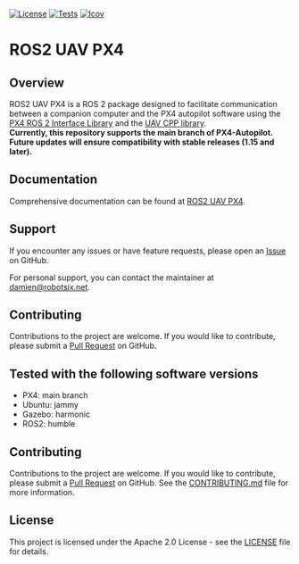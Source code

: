 [![License](https://img.shields.io/badge/License-Apache%202.0-blue.svg)](https://opensource.org/licenses/Apache-2.0)
[![Tests](https://github.com/Robotsix-UAV/ros2_uav_px4/actions/workflows/build-test.yaml/badge.svg?branch=main)](https://github.com/Robotsix-UAV/uav_cpp/actions/workflows/build-test.yaml)
[![lcov](https://robotsix-UAV.github.io/ros2_uav_px4/v0.6/lcov/badge.svg)](https://robotsix-UAV.github.io/ros2_uav_px4/v0.6/lcov)

# ROS2 UAV PX4

## Overview

ROS2 UAV PX4 is a ROS 2 package designed to facilitate communication between a companion computer and the PX4 autopilot software using the [PX4 ROS 2 Interface Library](https://github.com/Auterion/px4-ros2-interface-lib/tree/main) and the [UAV CPP library](https://github.com/Robotsix-UAV/uav_cpp). <br>
**Currently, this repository supports the main branch of PX4-Autopilot. Future updates will ensure compatibility with stable releases (1.15 and later).**

## Documentation

Comprehensive documentation can be found at [ROS2 UAV PX4](https://robotsix-UAV.github.io/ros2_uav_px4/v0.6).

## Support

If you encounter any issues or have feature requests, please open an [Issue](https://github.com/robotsix-UAV/ros2_uav_px4/issues) on GitHub.

For personal support, you can contact the maintainer at [damien@robotsix.net](mailto:damien@robotsix.net).

## Contributing

Contributions to the project are welcome. If you would like to contribute, please submit a [Pull Request](https://github.com/robotsix-UAV/ros2_uav_px4/pulls) on GitHub.

## Tested with the following software versions
- PX4: main branch
- Ubuntu: jammy
- Gazebo: harmonic
- ROS2: humble

## Contributing

Contributions to the project are welcome. If you would like to contribute, please submit a [Pull Request](https://github.com/robotsix-UAV/ros2_uav_px4/pulls) on GitHub. See the [CONTRIBUTING.md](CONTRIBUTING.md) file for more information.

## License

This project is licensed under the Apache 2.0 License - see the [LICENSE](LICENSE) file for details.

